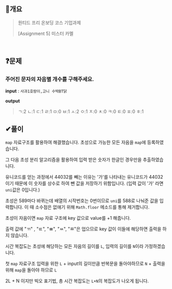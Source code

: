 ## 📑개요

> 원티드 프리 온보딩 코스 기업과제
>
> [Assignment 5] 미스터 카멜

<br/>

## ❓문제 

### 주어진 문자의 자음별 개수를 구해주세요.

**input** : `사과1호랑이,고니 수박BT닭`

**output**

>ㄱ:2 
>ㄴ:1 
>ㄷ:1
>ㄹ:1 
>ㅁ:0 
>ㅂ:1 
>ㅅ:2 
>ㅇ:1 
>ㅈ:0 
>ㅊ:0 
>ㅋ:0 
>ㅌ:0 
>ㅍ:0 
>ㅎ:1



## ✔풀이

`map` 자료구조를 활용하여 해결했습니다. 초성으로 가능한 모든 자음을 `map`에 등록하였습니다. 

그 다음 초성 분리 알고리즘을 활용하여 입력 받은 숫자가 한글인 경우만을 추출하였습니다. 

유니코드를 얻는 과정에서 44032를 빼는 이유는 '가'를 나타내는 유니코드가 44032이기 때문에 이 숫자를 상수로 하여 뺀 값을 저장하기 위함입니다. (입력 값이 '가' 라면 `uni`값은 0입니다.)

초성은 589마다 바뀌는데 배열의 시작번호는 0번이므로 `uni`를 588로 나눠준 값을 입력합니다. 이 때 소수점은 없애기 위해 `Math.floor` 메소드를 통해 제거합니다. 

초성이 자음이면 `map` 자료 구조에 key 값으로 value를 +1 해줍니다. 

출력 값에 "ㄲ" , "ㄸ", "ㅃ", "ㅆ", "ㅉ"은 업으므로 key 값이 이들에 해당하면 출력을 하지 않습니다.

시간 복잡도는 초성에 해당하는 모든 자음의 길이를 `L`, 입력의 길이를 `N`이라 가정하겠습니다.

첫 `map` 자료구조 입력을 위한 `L` + input의 길이만큼 반복문을 돌아야하므로 `N` + 출력을 위해 `map`을 돌아야 하므로 `L` 

2L + N 이지만 빅오 표기법, 총 시간 복잡도는 `L+N`의 복잡도가 나오게 됩니다. 
